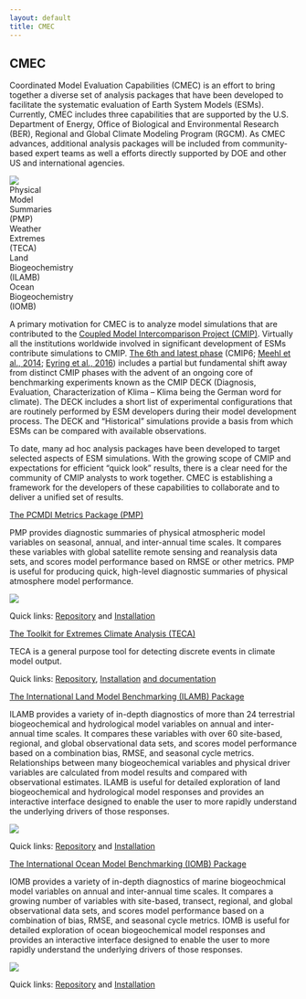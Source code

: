 ```yaml
---
layout: default
title: CMEC
---
```


## CMEC

<div class="row">
    <p class="col-sm-12 col-lg-5">
    Coordinated Model Evaluation Capabilities (CMEC) is an effort to bring together a diverse set of analysis
    packages that have been developed to facilitate the systematic evaluation of Earth System Models (ESMs).
    Currently, CMEC includes three capabilities that are supported by the U.S. Department of Energy, Office
    of Biological and Environmental Research (BER), Regional and Global Climate Modeling Program (RGCM). As
    CMEC advances, additional analysis packages will be included from community-based expert teams as well
    a efforts directly supported by DOE and other US and international agencies.
    </p>
    <div id="infographic-container" class="col-sm-12 col-lg-7">
    <img src="{{site.baseurl}}/assets/images/infographic.png">
    <div id="infographic-pmp"
        class="infographic-clickable text-center"
        role="button"
        data-toggle="popover"
        data-target="#pmp-popover-content"
        title="PCMDI Metrics Package">Physical<br>Model<br>Summaries<br>(PMP)</div>
    </div>
    <div id="infographic-teca"
        class="infographic-clickable text-center"
        role="button"
        data-toggle="popover"
        data-target="#teca-popover-content"
        title="The Toolkit for Extremes Climate Analysis">Weather<br>Extremes<br>(TECA)</div>
    </div>
    <div id="infographic-ilamb"
        class="infographic-clickable text-center"
        role="button"
        data-toggle="popover"
        data-target="#ilamb-popover-content"
        title="The International Land Model Benchmarking Package">Land<br>Biogeochemistry<br>(ILAMB)</div>
    </div>
    <div id="infographic-iomb"
        class="infographic-clickable text-center"
        role="button"
        data-toggle="popover"
        data-target="#iomb-popover-content"
        title="The International Ocean Model Benchmarking Package">Ocean<br>Biogeochemistry<br>(IOMB)</div>
    </div>
    </div>
</div>

A primary motivation for CMEC is to analyze model simulations that are contributed to the
<a href="https://www.wcrp-climate.org/wgcm-cmip">Coupled Model Intercomparison Project (CMIP)</a>. Virtually all
the institutions worldwide involved in significant development of ESMs contribute simulations to CMIP.
<a href="https://www.wcrp-climate.org/wgcm-cmip/wgcm-cmip6">The 6th and latest phase</a> (CMIP6;
<a href="https://dx.doi.org/10.1002/2014EO090001">Meehl et al., 2014</a>;
<a href="https://dx.doi.org/10.5194/gmd-9-1937-2016">Eyring et al., 2016</a>) includes a partial but fundamental
shift away from distinct CMIP phases with the advent of an ongoing core of benchmarking experiments known as the
CMIP DECK (Diagnosis, Evaluation, Characterization of Klima – Klima being the German word for climate). The DECK
includes a short list of experimental configurations that are routinely performed by ESM developers during their
model development process. The DECK and “Historical” simulations provide a basis from which ESMs can be compared
with available observations.

To date, many ad hoc analysis packages have been developed to target selected aspects of ESM simulations. With
the growing scope of CMIP and expectations for efficient “quick look” results, there is a clear need for the
community of CMIP analysts to work together. CMEC is establishing a framework for the developers of these
capabilities to collaborate and to deliver a unified set of results.

<div class="popover-content">
    <div id="pmp-popover-content">
        <a href="#">The PCMDI Metrics Package (PMP)</a>
        <p>
        PMP provides diagnostic summaries of physical atmospheric model variables on seasonal, annual, and
        inter-annual time scales. It compares these variables with global satellite remote sensing and
        reanalysis data sets, and scores model performance based on RMSE or other metrics. PMP is useful
        for producing quick, high-level diagnostic summaries of physical atmosphere model performance.
        </p>
        <img src="{{site.baseurl}}/assets/images/pmp_cover_side_sm.png" class="full-width">
        <p>
        <span class="bold">Quick links</span>: <a href="https://github.com/PCMDI/pcmdi_metrics"
        target="_blank">Repository</a> and <a href="https://github.com/PCMDI/pcmdi_metrics/wiki/Install"
        target="_blank">Installation</a>
        </p>
    </div>
    <div id="teca-popover-content">
        <a href="#">The Toolkit for Extremes Climate Analysis (TECA)</a>
        <p>
        TECA is a general purpose tool for detecting discrete events in climate model output.
        </p>
        <p>
        <span class="bold">Quick links</span>:
        <a href="https://github.com/LBL-EESA/TECA" target="_blank">Repository</a>,
        <a href="https://github.com/LBL-EESA/TECA_superbuild" target="_blank">Installation</a>
        <a href="https://github.com/LBL-EESA/TECA/blob/master/doc/teca_users_guide.pdf"
        target="_blank"> and documentation</a>
        </p>
    </div>
    <div id="ilamb-popover-content">
        <a href="#">The International Land Model Benchmarking (ILAMB) Package</a>
        <p>
        ILAMB provides a variety of in-depth diagnostics of more than 24 terrestrial biogeochemical
        and hydrological model variables on annual and inter-annual time scales. It compares these
        variables with over 60 site-based, regional, and global observational data sets, and scores
        model performance based on a combination bias, RMSE, and seasonal cycle metrics. Relationships
        between many biogeochemical variables and physical driver variables are calculated from model
        results and compared with observational estimates. ILAMB is useful for detailed exploration of
        land biogeochemical and hydrological model responses and provides an interactive interface
        designed to enable the user to more rapidly understand the underlying drivers of those responses.
        </p>
        <img src="{{site.baseurl}}/assets/images/ilamb_biomass_sm.png" class="full-width">
        <p>
        <span class="bold">Quick links</span>: <a href="#"
        target="_blank">Repository</a> and <a href="#"
        target="_blank">Installation</a>
        </p>
    </div>
    <div id="iomb-popover-content">
        <a href="#">The International Ocean Model Benchmarking (IOMB) Package</a>
        <p>
        IOMB provides a variety of in-depth diagnostics of marine biogeochmical model variables on
        annual and inter-annual time scales. It compares a growing number of variables with site-based,
        transect, regional, and global observational data sets, and scores model performance based on
        a combination of bias, RMSE, and seasonal cycle metrics. IOMB is useful for detailed exploration
        of ocean biogeochemical model responses and provides an interactive interface designed to enable
        the user to more rapidly understand the underlying drivers of those responses.
        </p>
        <img src="{{site.baseurl}}/assets/images/iomb_temperature_sm.png" class="full-width">
        <p>
        <span class="bold">Quick links</span>: <a href="#"
        target="_blank">Repository</a> and <a href="#"
        target="_blank">Installation</a>
        </p>
    </div>
</div>

<script>
    $(document).ready(function(){
        $('[data-toggle="popover"]').popover({
            html: true,
            placement: function(context, source){
                if(window.innerWidth >= 635){
                    return "right";
                }
                else{
                    return "bottom";
                }
            },
            content: function(){
                var targetId = $(this).attr('data-target');
                return $(targetId).html();
            }
        })
    });
</script>